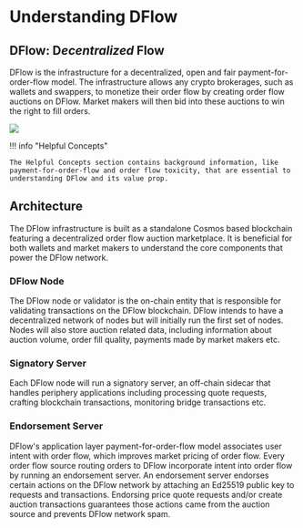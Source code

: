 # Understanding DFlow

## DFlow: D*ecentralized* Flow

DFlow is the infrastructure for a decentralized, open and fair payment-for-order-flow model. The infrastructure allows any crypto brokerages, such as wallets and swappers, to monetize their order flow by creating order flow auctions on DFlow. Market makers will then bid into these auctions to win the right to fill orders.

[![](https://mermaid.ink/img/pako:eNpVkEFvwjAMhf9KlF2YBIKNnappB4p6Wi-w0wgHq3EhIk0q1x2qSv_73II0zafYet_Ls3tdRIs60aWP1-IMxOpzZ4KScvZldtghg_Pqi8AiNcfn98Xi47a_Qq0gWEVYoPtBxfGCobk5-zpLqas5qg3JiOCEzQNBkUcaTf6RNXQVBh7Zdb_NJITKJZAfJmrjrHJB7KAt2MVwZ0vn_cNLsLfDMge6IKsc5MtmebzHb7jzKEusJ33ylGVpulqZoOe6QqrAWdm6H7VG8xkrNDqRp8USWs9GmzCIFFqO-y4UOmFqca7b2gLj1sGJoNJJCb6RaQ3hO8a_Hq3jSPn9stOBh19bMHx4)](https://mermaid.live/edit#pako:eNpVkEFvwjAMhf9KlF2YBIKNnappB4p6Wi-w0wgHq3EhIk0q1x2qSv_73II0zafYet_Ls3tdRIs60aWP1-IMxOpzZ4KScvZldtghg_Pqi8AiNcfn98Xi47a_Qq0gWEVYoPtBxfGCobk5-zpLqas5qg3JiOCEzQNBkUcaTf6RNXQVBh7Zdb_NJITKJZAfJmrjrHJB7KAt2MVwZ0vn_cNLsLfDMge6IKsc5MtmebzHb7jzKEusJ33ylGVpulqZoOe6QqrAWdm6H7VG8xkrNDqRp8USWs9GmzCIFFqO-y4UOmFqca7b2gLj1sGJoNJJCb6RaQ3hO8a_Hq3jSPn9stOBh19bMHx4)

!!! info "Helpful Concepts"

    The Helpful Concepts section contains background information, like payment-for-order-flow and order flow toxicity, that are essential to understanding DFlow and its value prop.

## Architecture

The DFlow infrastructure is built as a standalone Cosmos based blockchain featuring a decentralized order flow auction marketplace. It is beneficial for both wallets and market makers to understand the core components that power the DFlow network.

### DFlow Node

The DFlow node or validator is the on-chain entity that is responsible for validating transactions on the DFlow blockchain. DFlow intends to have a decentralized network of nodes but will initially run the first set of nodes. Nodes will also store auction related data, including information about auction volume, order fill quality, payments made by market makers etc.

### Signatory Server

Each DFlow node will run a signatory server, an off-chain sidecar that handles periphery applications including processing quote requests, crafting blockchain transactions, monitoring bridge transactions etc.

### Endorsement Server

DFlow's application layer payment-for-order-flow model associates user intent with order flow, which improves market pricing of order flow. Every order flow source routing orders to DFlow incorporate intent into order flow by running an endorsement server. An endorsement server endorses certain actions on the DFlow network by attaching an Ed25519 public key to requests and transactions. Endorsing price quote requests and/or create auction transactions guarantees those actions came from the auction source and prevents DFlow network spam.

